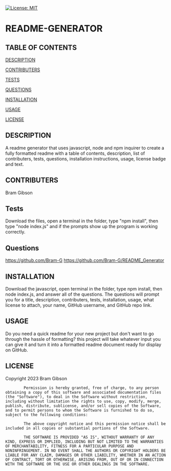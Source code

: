 [![License: MIT](https://img.shields.io/badge/License-MIT-yellow.svg)](https://opensource.org/licenses/MIT)
# README-GENERATOR


## TABLE OF CONTENTS
[DESCRIPTION](https://github.com/Bram-G/README_Generator#DESCRIPTION)
    
[CONTRIBUTERS](https://github.com/Bram-G/README_Generator#CONTRIBUERS)
    
[TESTS](https://github.com/Bram-G/README_Generator#TESTS)
    
[QUESTIONS](https://github.com/Bram-G/README_Generator#QUESTIONS)
    
[INSTALLATION](https://github.com/Bram-G/README_Generator#INSTALLATION)
    
[USAGE](https://github.com/Bram-G/README_Generator#USAGE)
    
[LICENSE](https://github.com/Bram-G/README_Generator#LICENSE)
    
## DESCRIPTION
A readme generator that uses javascript, node and npm inquirer to create a fully formatted readme with a table of contents, description, list of contributers, tests, questions, installation instructions, usage, license badge and text.
    
## CONTRIBUTERS
Bram Gibson
    
## Tests
Download the files, open a terminal in the folder, type "npm install", then type "node index.js" and if the prompts show up the program is working correctly.
    
## Questions
https://github.com/Bram-G
https://github.com/Bram-G/README_Generator
    
## INSTALLATION
Download the javascript, open terminal in the folder, type npm install, then node index.js, and answer all of the questions. The questions will prompt you for a title, description, contributers, tests, installation, usage, what license to attach, your name, GitHub username, and GitHub repo link.
    
## USAGE
Do you need a quick readme for your new project but don't want to go through the hassle of formatting? this project will take whatever input you can give it and turn it into a formatted readme document ready for display on GitHub.
    
## LICENSE
Copyright  2023 Bram Gibson

            Permission is hereby granted, free of charge, to any person obtaining a copy of this software and associated documentation files (the "Software"), to deal in the Software without restriction, including without limitation the rights to use, copy, modify, merge, publish, distribute, sublicense, and/or sell copies of the Software, and to permit persons to whom the Software is furnished to do so, subject to the following conditions:
            
            The above copyright notice and this permission notice shall be included in all copies or substantial portions of the Software.
            
            THE SOFTWARE IS PROVIDED "AS IS", WITHOUT WARRANTY OF ANY KIND, EXPRESS OR IMPLIED, INCLUDING BUT NOT LIMITED TO THE WARRANTIES OF MERCHANTABILITY, FITNESS FOR A PARTICULAR PURPOSE AND NONINFRINGEMENT. IN NO EVENT SHALL THE AUTHORS OR COPYRIGHT HOLDERS BE LIABLE FOR ANY CLAIM, DAMAGES OR OTHER LIABILITY, WHETHER IN AN ACTION OF CONTRACT, TORT OR OTHERWISE, ARISING FROM, OUT OF OR IN CONNECTION WITH THE SOFTWARE OR THE USE OR OTHER DEALINGS IN THE SOFTWARE.

    